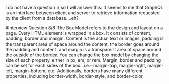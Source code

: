 I do not have a question :( so I will answer this: It seems to me that GraphQL is an interface between client and server to retrieve information requested by the client from a database....eh?

#Interview Question 8/8
The Box Model refers to the design and layout on a page. Every HTML element is wrapped in a box. It consists of content, padding, border and margin. Content is the actual text or images, padding is the transparent area of space around the content, the border goes around the padding and content, and margin is a transparent area of space around the outside of the border. You can change the box model by changing the size of each property, either in px, em, or rem. Margin, border and padding can be set for each sides of the box...i.e.-
margin-top, margin-right, margin-left, margin-bottom, etc. Additionally, borders have many different properties, including border-width, border-style, and border-color. 
